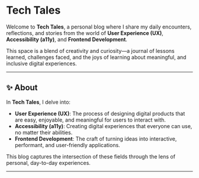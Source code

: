 # Tech Tales

Welcome to **Tech Tales**, a personal blog where I share my daily encounters, reflections, and stories from the world of **User Experience (UX)**, **Accessibility (a11y)**, and **Frontend Development**.

This space is a blend of creativity and curiosity—a journal of lessons learned, challenges faced, and the joys of learning about meaningful, and inclusive digital experiences.

---

## ✨ About

In **Tech Tales**, I delve into:

- **User Experience (UX)**: The process of designing digital products that are easy, enjoyable, and meaningful for users to interact with.
- **Accessibility (a11y)**: Creating digital experiences that everyone can use, no matter their abilities.
- **Frontend Development**: The craft of turning ideas into interactive, performant, and user-friendly applications.

This blog captures the intersection of these fields through the lens of personal, day-to-day experiences.

---
